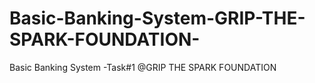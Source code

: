 # Basic-Banking-System-GRIP-THE-SPARK-FOUNDATION-
Basic Banking System -Task#1 @GRIP  THE SPARK FOUNDATION
